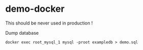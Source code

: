 # demo-docker

This should be never used in production !

Dump database
```
docker exec root_mysql_1 mysql -proot exampledb > demo.sql
```
